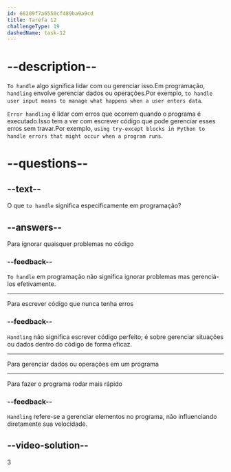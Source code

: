 ```yaml
---
id: 66209f7a6550cf489ba9a9cd
title: Tarefa 12
challengeType: 19
dashedName: task-12
---
```


# --description--

`To handle` algo significa lidar com ou gerenciar isso.Em programação, `handling` envolve gerenciar dados ou operações.Por exemplo, `to handle user input means to manage what happens when a user enters data`.

`Error handling` é lidar com erros que ocorrem quando o programa é executado.Isso tem a ver com escrever código que pode gerenciar esses erros sem travar.Por exemplo, `using try-except blocks in Python to handle errors that might occur when a program runs`.

# --questions--

## --text--

O que `to handle` significa especificamente em programação?

## --answers--

Para ignorar quaisquer problemas no código

### --feedback--

`To handle` em programação não significa ignorar problemas mas gerenciá-los efetivamente.

---

Para escrever código que nunca tenha erros

### --feedback--

`Handling` não significa escrever código perfeito; é sobre gerenciar situações ou dados dentro do código de forma eficaz.

---

Para gerenciar dados ou operações em um programa

---

Para fazer o programa rodar mais rápido

### --feedback--

`Handling` refere-se a gerenciar elementos no programa, não influenciando diretamente sua velocidade.

## --video-solution--

3
